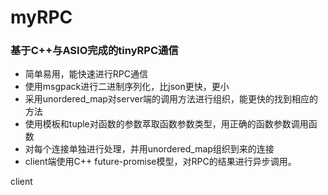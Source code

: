 # myRPC

### 基于C++与ASIO完成的tinyRPC通信
- 简单易用，能快速进行RPC通信
- 使用msgpack进行二进制序列化，比json更快，更小
- 采用unordered_map对server端的调用方法进行组织，能更快的找到相应的方法
- 使用模板和tuple对函数的参数萃取函数参数类型，用正确的函数参数调用函数
- 对每个连接单独进行处理，并用unordered_map组织到来的连接
- client端使用C++ future-promise模型，对RPC的结果进行异步调用。

client




